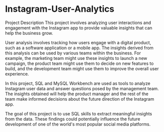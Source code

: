 # Instagram-User-Analytics
Project Description
This project involves analyzing user interactions and engagement with the Instagram app to provide valuable insights that can help the business grow.

User analysis involves tracking how users engage with a digital product, such as a software application or a mobile app. The insights derived from this analysis can be used by various teams within the business. For example, the marketing team might use these insights to launch a new campaign, the product team might use them to decide on new features to build, and the development team might use them to improve the overall user experience.

In this project, SQL and MySQL Workbench are used as tools to analyze Instagram user data and answer questions posed by the management team. The insights obtained will help the product manager and the rest of the team make informed decisions about the future direction of the Instagram app.

The goal of this project is to use SQL skills to extract meaningful insights from the data. These findings could potentially influence the future development of one of the world's most popular social media platforms.
